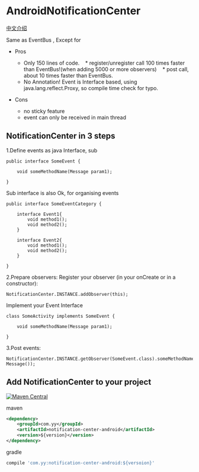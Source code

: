AndroidNotificationCenter
========
[中文介绍](README-CN.MD)

Same as EventBus , Except for

 * Pros
    * Only 150 lines of code.
    * register/unregister call 100 times faster than EventBus!(when adding 5000 or more observers)
    * post call, about 10 times faster than EventBus.
    * No Annotation! Event is Interface based, using java.lang.reflect.Proxy, so compile time check for typo.
    
 * Cons
    * no sticky feature
    * event can only be received in main thread

## NotificationCenter in 3 steps

1.Define events as java Interface, sub

```
public interface SomeEvent {

    void someMethodName(Message param1);

}
```

Sub interface is also Ok, for organising events
```
public interface SomeEventCategory {

    interface Event1{
        void method1();
        void method2();
    }
    
    interface Event2{
        void method1();
        void method2();
    }

}
```

2.Prepare observers: Register your observer (in your onCreate or in a constructor):

```
NotificationCenter.INSTANCE.addObserver(this);
```

Implement your Event Interface
```
class SomeActivity implements SomeEvent {

    void someMethodName(Message param1);
    
}
```

3.Post events:
```
NotificationCenter.INSTANCE.getObserver(SomeEvent.class).someMethodName(new Message());
```

## Add NotificationCenter to your project

[![Maven Central](https://maven-badges.herokuapp.com/maven-central/com.yy/notification-center-android/badge.svg)](https://maven-badges.herokuapp.com/maven-central/com.yy/notification-center-android)

maven
```xml
<dependency>
    <groupId>com.yy</groupId>
    <artifactId>notification-center-android</artifactId>
    <version>${version}</version>
</dependency>
```


gradle
```groovy
compile 'com.yy:notification-center-android:${versoion}'
```
